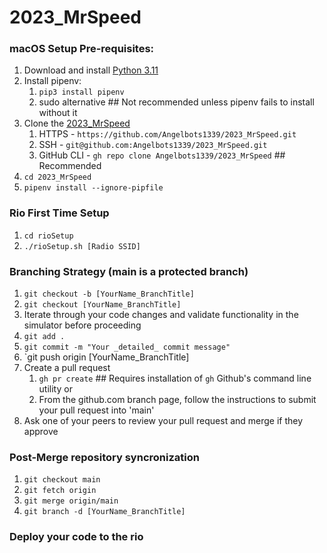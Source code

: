 # 2023_MrSpeed

### macOS Setup Pre-requisites:
1. Download and install [Python 3.11](https://python.org/downloads/)
2. Install pipenv:
	1. `pip3 install pipenv`
	2. sudo alternative ## Not recommended unless pipenv fails to install without it
3. Clone the [2023_MrSpeed](https://github.com/Angelbots1339/2023_MrSpeed)
	1. HTTPS - `https://github.com/Angelbots1339/2023_MrSpeed.git`
	2. SSH - `git@github.com:Angelbots1339/2023_MrSpeed.git`
	3. GitHub CLI - `gh repo clone Angelbots1339/2023_MrSpeed` ## Recommended
4. `cd 2023_MrSpeed`
5. `pipenv install --ignore-pipfile`

### Rio First Time Setup
1. `cd rioSetup`
2. `./rioSetup.sh [Radio SSID]`

### Branching Strategy (main is a protected branch)
1. `git checkout -b [YourName_BranchTitle]`
2. `git checkout [YourName_BranchTitle]`
3. Iterate through your code changes and validate functionality in the simulator before proceeding
4. `git add .`
5. `git commit -m "Your _detailed_ commit message"`
6. `git push origin [YourName_BranchTitle]
7. Create a pull request
	1. `gh pr create` ## Requires installation of `gh` Github's command line utility
	or
	2. From the github.com branch page, follow the instructions to submit your pull request into 'main'
8. Ask one of your peers to review your pull request and merge if they approve

### Post-Merge repository syncronization
1. `git checkout main`
2. `git fetch origin`
3. `git merge origin/main`
4. `git branch -d [YourName_BranchTitle]`

### Deploy your code to the rio
